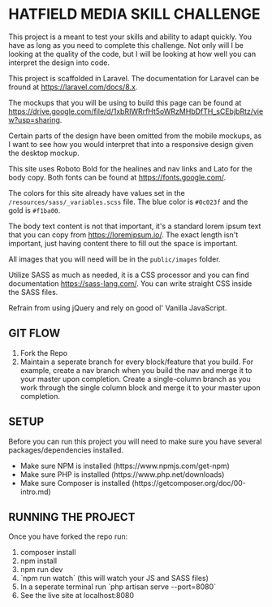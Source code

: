 # HATFIELD MEDIA SKILL CHALLENGE
This project is a meant to test your skills and ability to adapt quickly.  You have as long as you need to complete this challenge.  Not only will I be looking at the quality of the code, but I will be looking at how well you can interpret the design into code.

This project is scaffolded in Laravel.  The documentation for Laravel can be fround at https://laravel.com/docs/8.x.

The mockups that you will be using to build this page can be found at https://drive.google.com/file/d/1xbRIWRrfHt5oWRzMHbDfTH_sCEbjbRtz/view?usp=sharing.

Certain parts of the design have been omitted from the mobile mockups, as I want to see how you would interpret that into a responsive design given the desktop mockup.

This site uses Roboto Bold for the healines and nav links and Lato for the body copy.  Both fonts can be found at https://fonts.google.com/.

The colors for this site already have values set in the `/resources/sass/_variables.scss` file.  The blue color is `#0c023f` and the gold is `#f1ba00`.

The body text content is not that important, it's a standard lorem ipsum text that you can copy from https://loremipsum.io/.  The exact length isn't important, just having content there to fill out the space is important.

All images that you will need will be in the `public/images` folder.

Utilize SASS as much as needed, it is a CSS processor and you can find documentation https://sass-lang.com/.  You can write straight CSS inside the SASS files.

Refrain from using jQuery and rely on good ol' Vanilla JavaScript.

## GIT FLOW
<ol>
    <li>Fork the Repo</li>
    <li>Maintain a seperate branch for every block/feature that you build.  For example, create a nav branch when you build the nav and merge it to your master upon completion. Create a single-column branch as you work through the single column block and merge it to your master upon completion.</li>
</ol>

## SETUP
Before you can run this project you will need to make sure you have several packages/dependencies installed.
<ul>
    <li>Make sure NPM is installed (https://www.npmjs.com/get-npm)</li>
    <li>Make sure PHP is installed (https://www.php.net/downloads)</li>
    <li>Make sure Composer is installed (https://getcomposer.org/doc/00-intro.md)</li>
</ul>

## RUNNING THE PROJECT
Once you have forked the repo run:
<ol>
    <li>composer install</li>
    <li>npm install</li>
    <li>npm run dev</li>
    <li>`npm run watch` (this will watch your JS and SASS files)</li>
    <li>In a seperate terminal run `php artisan serve --port=8080`</li>
    <li>See the live site at localhost:8080</li>
</ol>

